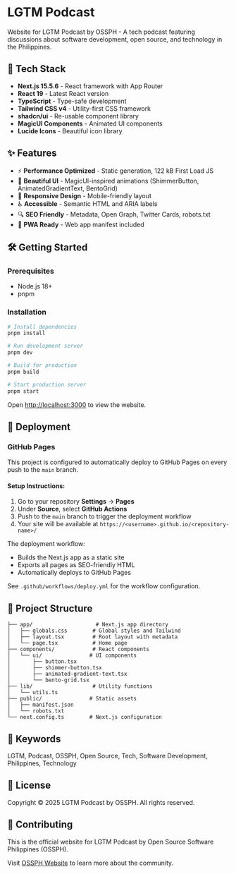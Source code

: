# LGTM Podcast

Website for LGTM Podcast by OSSPH - A tech podcast featuring discussions about software development, open source, and technology in the Philippines.

## 🚀 Tech Stack

- **Next.js 15.5.6** - React framework with App Router
- **React 19** - Latest React version
- **TypeScript** - Type-safe development
- **Tailwind CSS v4** - Utility-first CSS framework
- **shadcn/ui** - Re-usable component library
- **MagicUI Components** - Animated UI components
- **Lucide Icons** - Beautiful icon library

## ✨ Features

- ⚡️ **Performance Optimized** - Static generation, 122 kB First Load JS
- 🎨 **Beautiful UI** - MagicUI-inspired animations (ShimmerButton, AnimatedGradientText, BentoGrid)
- 📱 **Responsive Design** - Mobile-friendly layout
- ♿️ **Accessible** - Semantic HTML and ARIA labels
- 🔍 **SEO Friendly** - Metadata, Open Graph, Twitter Cards, robots.txt
- 🎯 **PWA Ready** - Web app manifest included

## 🛠️ Getting Started

### Prerequisites

- Node.js 18+
- pnpm

### Installation

```bash
# Install dependencies
pnpm install

# Run development server
pnpm dev

# Build for production
pnpm build

# Start production server
pnpm start
```

Open [http://localhost:3000](http://localhost:3000) to view the website.

## 🚀 Deployment

### GitHub Pages

This project is configured to automatically deploy to GitHub Pages on every push to the `main` branch.

#### Setup Instructions:

1. Go to your repository **Settings** → **Pages**
2. Under **Source**, select **GitHub Actions**
3. Push to the `main` branch to trigger the deployment workflow
4. Your site will be available at `https://<username>.github.io/<repository-name>/`

The deployment workflow:
- Builds the Next.js app as a static site
- Exports all pages as SEO-friendly HTML
- Automatically deploys to GitHub Pages

See `.github/workflows/deploy.yml` for the workflow configuration.

## 📁 Project Structure

```
├── app/                    # Next.js app directory
│   ├── globals.css        # Global styles and Tailwind
│   ├── layout.tsx         # Root layout with metadata
│   └── page.tsx           # Home page
├── components/            # React components
│   └── ui/               # UI components
│       ├── button.tsx
│       ├── shimmer-button.tsx
│       ├── animated-gradient-text.tsx
│       └── bento-grid.tsx
├── lib/                   # Utility functions
│   └── utils.ts
├── public/               # Static assets
│   ├── manifest.json
│   └── robots.txt
└── next.config.ts        # Next.js configuration
```

## 🎯 Keywords

LGTM, Podcast, OSSPH, Open Source, Tech, Software Development, Philippines, Technology

## 📄 License

Copyright © 2025 LGTM Podcast by OSSPH. All rights reserved.

## 🤝 Contributing

This is the official website for LGTM Podcast by Open Source Software Philippines (OSSPH).

Visit [OSSPH Website](https://ossph.org) to learn more about the community.
